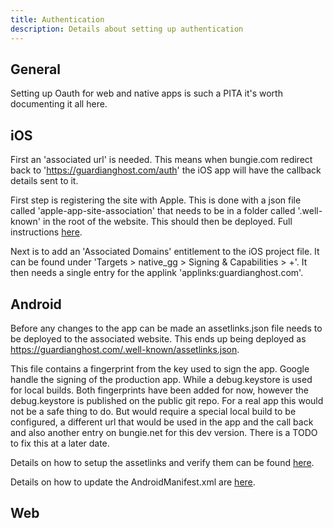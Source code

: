 ```yaml
---
title: Authentication
description: Details about setting up authentication
---
```



## General

Setting up Oauth for web and native apps is such a PITA it's worth documenting it all here.

## iOS

First an 'associated url' is needed. This means when bungie.com redirect back to 'https://guardianghost.com/auth' the iOS app will have the callback details sent to it.

First step is registering the site with Apple. This is done with a json file called 'apple-app-site-association' that needs to be in a folder called '.well-known' in the root of the website. This should then be deployed. Full instructions [here](https://developer.apple.com/documentation/xcode/supporting-associated-domains).

Next is to add an 'Associated Domains' entitlement to the iOS project file. It can be found under 'Targets > native_gg > Signing & Capabilities > +'. It then needs a single entry for the applink 'applinks:guardianghost.com'. 

## Android

Before any changes to the app can be made an assetlinks.json file needs to be deployed to the associated website.
This ends up being deployed as https://guardianghost.com/.well-known/assetlinks.json.

This file contains a fingerprint from the key used to sign the app. Google handle the signing of the production
app. While a debug.keystore is used for local builds. Both fingerprints have been added for now, however the debug.keystore is published on the public git repo. For a real app this would not be a safe thing to do. But would require
a special local build to be configured, a different url that would be used in the app and the call back and also another entry on bungie.net for this dev version. There is a TODO to fix this at a later date.

Details on how to setup the assetlinks and verify them can be found [here](https://developer.android.com/training/app-links/verify-android-applinks).

Details on how to update the AndroidManifest.xml are [here](https://developer.android.com/training/app-links/deep-linking).

## Web